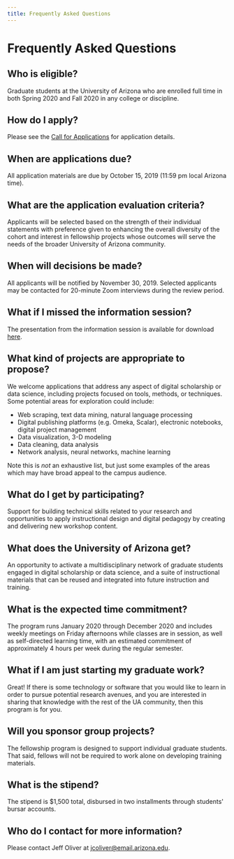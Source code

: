 ```yaml
---
title: Frequently Asked Questions
---
```


# Frequently Asked Questions

## Who is eligible?
Graduate students at the University of Arizona who are enrolled full time in both Spring 2020 and Fall 2020 in any college or discipline.

## How do I apply?
Please see the [Call for Applications](apply.md) for application details.

## When are applications due?
All application materials are due by October 15, 2019 (11:59 pm local Arizona time).

## What are the application evaluation criteria?
Applicants will be selected based on the strength of their individual statements with preference given to enhancing the overall diversity of the cohort and interest in fellowship projects whose outcomes will serve the needs of the broader University of Arizona community.

## When will decisions be made?
All applicants will be notified by November 30, 2019. Selected applicants may be contacted for 20-minute Zoom interviews during the review period.

## What if I missed the information session?
The presentation from the information session is available for download [here](assets/pdf/DS2F-Info-Session-2019-09-27.pdf).

## What kind of projects are appropriate to propose?
We welcome applications that address any aspect of digital scholarship or data science, including projects focused on tools, methods, or techniques. Some potential areas for exploration could include:

+ Web scraping, text data mining, natural language processing
+ Digital publishing platforms (e.g. Omeka, Scalar), electronic notebooks, digital project management
+ Data visualization, 3-D modeling
+ Data cleaning, data analysis
+ Network analysis, neural networks, machine learning

Note this is _not_ an exhaustive list, but just some examples of the areas which may have broad appeal to the campus audience.

## What do I get by participating?
Support for building technical skills related to your research and opportunities to apply instructional design and digital pedagogy by creating and delivering new workshop content.

## What does the University of Arizona get?
An opportunity to activate a multidisciplinary network of graduate students engaged in digital scholarship or data science, and a suite of instructional materials that can be reused and integrated into future instruction and training.

## What is the expected time commitment?
The program runs January 2020 through December 2020 and includes weekly meetings on Friday afternoons while classes are in session, as well as self-directed learning time, with an estimated commitment of approximately 4 hours per week during the regular semester.

## What if I am just starting my graduate work?
Great! If there is some technology or software that you would like to learn in order to pursue potential research avenues, and you are interested in sharing that knowledge with the rest of the UA community, then this program is for you.

## Will you sponsor group projects?
The fellowship program is designed to support individual graduate students. That said, fellows will not be required to work alone on developing training materials.

## What is the stipend?
The stipend is $1,500 total, disbursed in two installments through students' bursar accounts.

## Who do I contact for more information?
Please contact Jeff Oliver at [jcoliver@email.arizona.edu](mailto:jcoliver@email.arizona.edu?subject=DS2F%20Inquiry).

